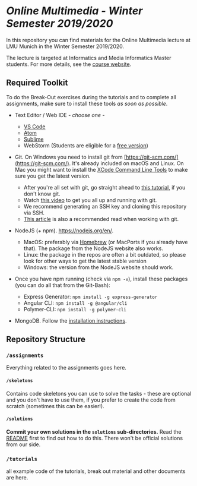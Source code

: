 # _Online Multimedia - Winter Semester 2019/2020_

In this repository you can find materials for the Online Multimedia lecture
at LMU Munich in the Winter Semester 2019/2020.

The lecture is targeted at Informatics and Media Informatics Master students.
For more details, see the [course website](http://www.medien.ifi.lmu.de/lehre/ws1920/omm/).

## Required Toolkit

To do the Break-Out exercises during the tutorials and to complete all assignments, make sure to install these tools *as soon as possible*.

- Text Editor / Web IDE *- choose one -*
  - [VS Code](https://code.visualstudio.com/download)
  - [Atom](https://atom.io/)
  - [Sublime](https://www.sublimetext.com/)
  - WebStorm (Students are eligible for a [free version](https://www.jetbrains.com/shop/eform/students))

- Git. On Windows you need to install git from [https://git-scm.com/](https://git-scm.com/). It's already included on macOS and Linux. On Mac you might want to install the [XCode Command Line Tools](http://railsapps.github.io/xcode-command-line-tools.html) to make sure you get the latest version.
    - After you're all set with git, go straight ahead to [this tutorial](https://rogerdudler.github.io/git-guide/), if you don't know git.
    - Watch [this video](https://www.youtube.com/watch?v=Y9XZQO1n_7c) to get you all up and running with git.
    - We recommend generating an SSH key and cloning this repository via SSH.
    - [This article](https://chris.beams.io/posts/git-commit/) is also a recommended read when working with git.

- NodeJS (+ npm). https://nodejs.org/en/.
    - MacOS: preferably via [Homebrew](https://brew.sh/) (or MacPorts if you already have that).  The package from the NodeJS website also works.
    - Linux: the package in the repos are often a bit outdated, so please look for other ways to get the latest stable version
    - Windows: the version from the NodeJS website should work.
- Once you have npm running (check via `npm -v`), install these packages (you can do all that from the Git-Bash):
  - Express Generator: `npm install -g express-generator`
  - Angular CLI:  `npm install -g @angular/cli`
  - Polymer-CLI: `npm install -g polymer-cli`

- MongoDB. Follow the [installation instructions](https://docs.mongodb.com/manual/installation/).


## Repository Structure

### `/assignments`

Everything related to the assignments goes here.

#### `/skeletons`
Contains code skeletons you can use to solve the tasks - these are optional and you don't have to use them, if you
prefer to create the code from scratch (sometimes this can be easier!).

#### `/solutions`
**Commit your own solutions in the `solutions` sub-directories.** 
Read the [README](https://github.com/mimuc/omm-ws1920/tree/master/assignments/solutions) first to find out how to do this. There won't be official solutions from our side.

### `/tutorials`
all example code of the tutorials, break out material and other documents are here.

